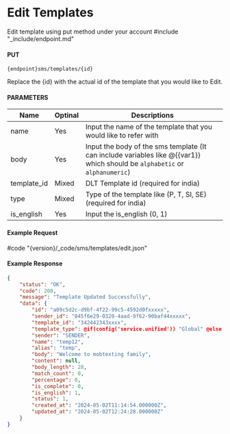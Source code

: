 # Edit Templates

Edit template using put method under your account
#include "_include/endpoint.md"

#### PUT

```
{endpoint}sms/templates/{id}
```

Replace the {id} with the actual id of the template that you would like to Edit.

#### PARAMETERS

| Name        | Optinal | Descriptions                                                     |
| ----------- | ------- | ---------------------------------------------------------------- |
| name        | Yes      | Input the name of the template that you would like to refer with |
| body        | Yes      | Input the body of the sms template (It can include variables like @{{var1}} which should be `alphabetic` or `alphanumeric`)                              |
| template_id | Mixed   | DLT Template id (required for india)                             |
| type        | Mixed   | Type of the template like (P, T, SI, SE)(required for india)     |
| is_english  | Yes     | Input the is_english (0, 1)

#### Example Request

#code "{version}/_code/sms/templates/edit.json"

#### Example Response

```json
{
    "status": "OK",
    "code": 200,
    "message": "Template Updated Successfully",
    "data": {
        "id": "a09c5d2c-d9bf-4f22-99c5-4592d0fxxxxx",
        "sender_id": "845f6e29-0320-4aad-9f62-90baf44xxxxx",
        "template_id": "342442343xxxx",
        "template_type": @if(config('service.unified')) "Global" @else "Transactional" @endif,
        "sender": "SENDER",
        "name": "temp12",
        "alias": "temp",
        "body": "Welcome to mobtexting family",
        "content": null,
        "body_length": 28,
        "match_count": 0,
        "percentage": 0,
        "is_complete": 0,
        "is_english": 1,
        "status": 1,
        "created_at": "2024-05-02T11:14:54.000000Z",
        "updated_at": "2024-05-02T12:24:28.000000Z"
    }
}
```
